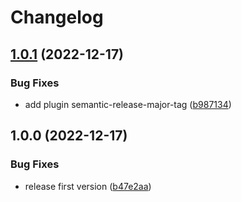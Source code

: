 # Changelog

## [1.0.1](https://github.com/cihelper/preset-semanticrelease-githubaction/compare/v1.0.0...v1.0.1) (2022-12-17)


### Bug Fixes

* add plugin semantic-release-major-tag ([b987134](https://github.com/cihelper/preset-semanticrelease-githubaction/commit/b987134415c392f2a0efb59849b6910b8dae7c9d))

## 1.0.0 (2022-12-17)


### Bug Fixes

* release first version ([b47e2aa](https://github.com/cihelper/preset-semanticrelease-githubaction/commit/b47e2aa12db4fc73287707c2db8d3b6038588213))

